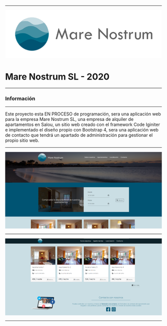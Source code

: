***
![img1](application/assets/img/logo-lg.png)
# Mare Nostrum SL - 2020

***

### Información

***

Este proyecto esta EN PROCESO de programación, sera una aplicación
web para la empresa Mare Nostrum SL, una empresa de alquiler de
apartamentos en Salou, un sitio web creado con el framework Code Iginiter
e implementado el diseño propio con Bootstrap 4, sera una aplicación web
de contacto que tendrá un apartado de administración para gestionar el
propio sitio web.

***

![img2](application/assets/img/marenostrum.png)

***

![img3](application/assets/img/marenostrum2.png)

***
